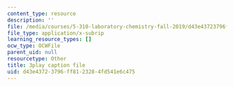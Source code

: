 ```yaml
---
content_type: resource
description: ''
file: /media/courses/5-310-laboratory-chemistry-fall-2019/d43e43723796ff8123284fd541e6c475_sukzgrxfSx8.srt
file_type: application/x-subrip
learning_resource_types: []
ocw_type: OCWFile
parent_uid: null
resourcetype: Other
title: 3play caption file
uid: d43e4372-3796-ff81-2328-4fd541e6c475
---
```

